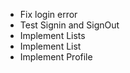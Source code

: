 -   Fix login error
-   Test Signin and SignOut
-   Implement Lists
-   Implement List
-   Implement Profile
